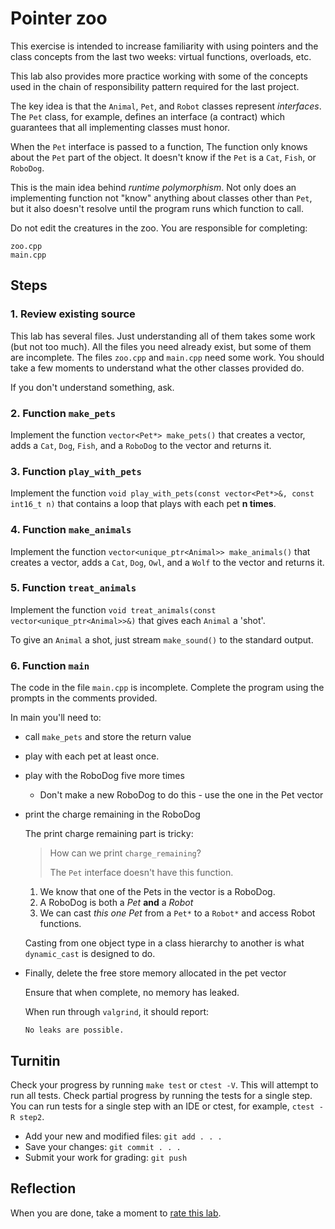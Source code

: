 # Pointer zoo

This exercise is intended to increase familiarity with
using pointers and the class concepts from the last two weeks:
virtual functions, overloads, etc.

This lab also provides more practice working with some of
the concepts used in the chain of responsibility pattern
required for the last project.

The key idea is that the `Animal`, `Pet`,
and `Robot` classes represent *interfaces*.
The `Pet` class, for example, defines an interface (a contract)
which guarantees that all implementing classes must honor.

When the `Pet` interface is passed to a function,
The function only knows about the `Pet` part of the object.
It doesn't know if the `Pet` is a
`Cat`, `Fish`, or `RoboDog`.

This is the main idea behind *runtime polymorphism*.
Not only does an implementing function not "know"
anything about classes other than `Pet`,
but it also doesn't resolve until the program runs
which function to call.

Do not edit the creatures in the zoo.
You are responsible for completing:

```
zoo.cpp
main.cpp
```

## Steps

### 1. Review existing source
This lab has several files.
Just understanding all of them takes some work (but not too much).
All the files you need already exist,
but some of them are incomplete.
The files `zoo.cpp` and `main.cpp` need some work.
You should take a few moments to understand 
what the other classes provided do.

If you don't understand something, ask.

### 2. Function `make_pets`
Implement the function `vector<Pet*> make_pets()` that creates a vector,
adds a `Cat`, `Dog`,
`Fish`, and a `RoboDog` to the vector and returns it.

### 3. Function `play_with_pets`
Implement the function 
`void play_with_pets(const vector<Pet*>&, const int16_t n)` that
contains a loop that plays with each pet **n times**.

### 4. Function `make_animals`
Implement the function 
`vector<unique_ptr<Animal>> make_animals()`
that creates a vector,
adds a `Cat`, `Dog`,
`Owl`, and a `Wolf` to the vector and returns it.

### 5. Function `treat_animals`
Implement the function 
`void treat_animals(const vector<unique_ptr<Animal>>&)` that
gives each `Animal` a 'shot'.

To give an `Animal` a shot,
just stream `make_sound()` to the standard output.


### 6. Function `main`
The code in the file `main.cpp` is incomplete.
Complete the program using the prompts in the comments provided.

In main you'll need to:
- call `make_pets` and store the return value
- play with each pet at least once.
- play with the RoboDog five more times
  - Don't make a new RoboDog to do this - use the one in the Pet vector
- print the charge remaining in the RoboDog

  The print charge remaining part is tricky:  
  > How can we print `charge_remaining`?
  >
  > The `Pet` interface doesn't have this function.

  1. We know that one of the Pets in the vector is a RoboDog.
  2. A RoboDog is both a *Pet* **and** a *Robot*
  3. We can cast *this one Pet* from a `Pet*` to a `Robot*`
     and access Robot functions.

  Casting from one object type in a class hierarchy to another is
  what `dynamic_cast` is designed to do.

- Finally, delete the free store memory allocated in the pet vector

  Ensure that when complete, no memory has leaked.

  When run through `valgrind`, it should report:

  ```
  No leaks are possible.
  ```

## Turnitin
Check your progress by running `make test` or `ctest -V`.
This will attempt to run all tests.
Check partial progress by running the tests for a single step.
You can run tests for a single step with an IDE or ctest,
for example, `ctest -R step2`.

- Add your new and modified files: `git add . . . `
- Save your changes: `git commit . . . `
- Submit your work for grading: `git push`

## Reflection
When you are done, take a moment to 
[rate this lab](https://forms.gle/Nu3QUuTe9bHTqKgZ7).
